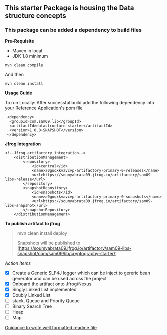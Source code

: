 ## This starter Package is housing the Data structure concepts
### This package can be added a dependency to build files

**Pre-Requisite**
 - Maven in local
 - JDK 1.8 minimum
 
 ````
 mvn clean compile
 ````
 And then
 ````
 mvn clean install
 ````
**Usage Guide**

To run Locally:
After successful build add the following dependency into your Reference Application's pom file

````
 <dependency>
  <groupId>com.sam09.lib</groupId>
  <artifactId>datastructure-starter</artifactId>
  <version>1.0.0-SNAPSHOT</version>
 </dependency>
````

**Jfrog Integration**
````
<!--Jfrog artifactory integration-->
	<distributionManagement>
		<repository>
			<id>central</id>
			<name>a0guqxkvavcvp-artifactory-primary-0-releases</name>
			<url>https://soumyabrata09.jfrog.io/artifactory/sam09-libs-release</url>
		</repository>
		<snapshotRepository>
			<id>snapshots</id>
			<name>a0guqxkvavcvp-artifactory-primary-0-snapshots</name>
			<url>https://soumyabrata09.jfrog.io/artifactory/sam09-libs-snapshot</url>
		</snapshotRepository>
	</distributionManagement>
````

**To publish artifact to jfrog**
> mvn clean install deploy
> 
> Snapshots will be published to
> (https://soumyabrata09.jfrog.io/artifactory/sam09-libs-snapshot/com/sam09/lib/cryptography-starter/)

_Action Items_
 - [x] Create a Generic SLF4J logger which can be inject to gereric bean generator and can be used across the project 
 - [x] Onboard the artifact onto Jfrog/Nexus
 - [x] Singly Linked List implemented
 - [x] Doubly Linked List
 - [ ] stack, Queue and Priority Queue
 - [ ] Binary Search Tree
 - [ ] Heap
 - [ ] Map
 
[Guidance to write well formatted readme file](https://docs.github.com/en/github/writing-on-github/getting-started-with-writing-and-formatting-on-github/basic-writing-and-formatting-syntax)